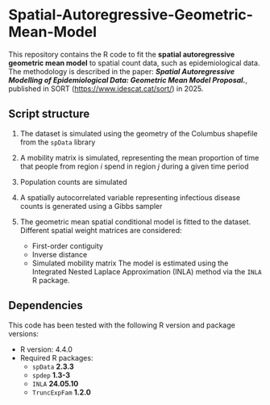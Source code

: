 # Spatial-Autoregressive-Geometric-Mean-Model

This repository contains the R code to fit the **spatial autoregressive geometric mean model** to spatial count data, such as epidemiological data. The methodology is described in the paper: **_Spatial Autoregressive Modelling of Epidemiological Data: Geometric Mean Model Proposal._**, published in SORT (https://www.idescat.cat/sort/) in 2025.

## Script structure 
1. The dataset is simulated using the geometry of the Columbus shapefile from the `spData` library  

2. A mobility matrix is simulated, representing the mean proportion of time that people from region *i* spend in region *j* during a given time period  

3. Population counts are simulated

4. A spatially autocorrelated variable representing infectious disease counts is generated using a Gibbs sampler

4. The geometric mean spatial conditional model is fitted to the dataset. Different spatial weight matrices are considered:  
     - First-order contiguity 
     - Inverse distance 
     - Simulated mobility matrix
The model is estimated using the Integrated Nested Laplace Approximation (INLA) method via the `INLA` R package.  

## Dependencies  
This code has been tested with the following R version and package versions:  

- R version: 4.4.0  
- Required R packages: 
  - `spData` **2.3.3**  
  - `spdep` **1.3-3**  
  - `INLA` **24.05.10**  
  - `TruncExpFam` **1.2.0**  
